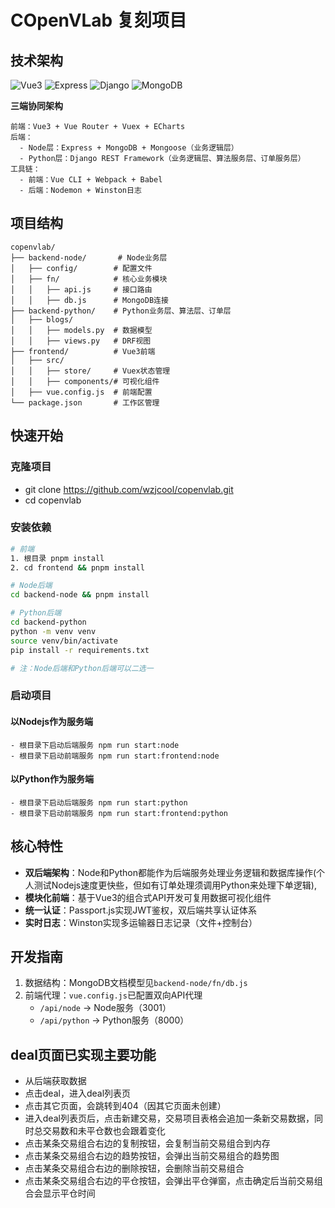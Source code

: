 # COpenVLab 复刻项目

## 技术架构
![Vue3](https://img.shields.io/badge/Vue-3.5-42b883)
![Express](https://img.shields.io/badge/Express-5.1-68a063)
![Django](https://img.shields.io/badge/Django-4.2-092e20)
![MongoDB](https://img.shields.io/badge/MongoDB-6.3-4db33d)

**三端协同架构**
```
前端：Vue3 + Vue Router + Vuex + ECharts
后端：
  - Node层：Express + MongoDB + Mongoose（业务逻辑层）
  - Python层：Django REST Framework（业务逻辑层、算法服务层、订单服务层）
工具链：
  - 前端：Vue CLI + Webpack + Babel
  - 后端：Nodemon + Winston日志
```

## 项目结构

```
copenvlab/
├── backend-node/       # Node业务层
│   ├── config/        # 配置文件
│   ├── fn/            # 核心业务模块
│   │   ├── api.js     # 接口路由
│   │   ├── db.js      # MongoDB连接
├── backend-python/    # Python业务层、算法层、订单层
│   ├── blogs/         
│   │   ├── models.py  # 数据模型
│   │   ├── views.py   # DRF视图
├── frontend/          # Vue3前端
│   ├── src/
│   │   ├── store/     # Vuex状态管理
│   │   ├── components/# 可视化组件
│   ├── vue.config.js  # 前端配置
└── package.json       # 工作区管理
```

## 快速开始
### 克隆项目
- git clone https://github.com/wzjcool/copenvlab.git
- cd copenvlab

### 安装依赖
```bash
# 前端
1. 根目录 pnpm install
2. cd frontend && pnpm install

# Node后端 
cd backend-node && pnpm install

# Python后端
cd backend-python
python -m venv venv
source venv/bin/activate
pip install -r requirements.txt

# 注：Node后端和Python后端可以二选一
```
### 启动项目
#### 以Nodejs作为服务端
```
- 根目录下启动后端服务 npm run start:node
- 根目录下启动前端服务 npm run start:frontend:node
```
#### 以Python作为服务端
```
- 根目录下启动后端服务 npm run start:python
- 根目录下启动前端服务 npm run start:frontend:python
```

## 核心特性
- **双后端架构**：Node和Python都能作为后端服务处理业务逻辑和数据库操作(个人测试Nodejs速度更快些，但如有订单处理须调用Python来处理下单逻辑),
- **模块化前端**：基于Vue3的组合式API开发可复用数据可视化组件
- **统一认证**：Passport.js实现JWT鉴权，双后端共享认证体系
- **实时日志**：Winston实现多运输器日志记录（文件+控制台）

## 开发指南
1. 数据结构：MongoDB文档模型见`backend-node/fn/db.js`
2. 前端代理：`vue.config.js`已配置双向API代理
   - `/api/node` → Node服务（3001）
   - `/api/python` → Python服务（8000）


## deal页面已实现主要功能
- 从后端获取数据
- 点击deal，进入deal列表页
- 点击其它页面，会跳转到404（因其它页面未创建）
- 进入deal列表页后，点击新建交易，交易项目表格会追加一条新交易数据，同时总交易数和未平仓数也会跟着变化
- 点击某条交易组合右边的复制按钮，会复制当前交易组合到内存
- 点击某条交易组合右边的趋势按钮，会弹出当前交易组合的趋势图
- 点击某条交易组合右边的删除按钮，会删除当前交易组合
- 点击某条交易组合右边的平仓按钮，会弹出平仓弹窗，点击确定后当前交易组合会显示平仓时间






